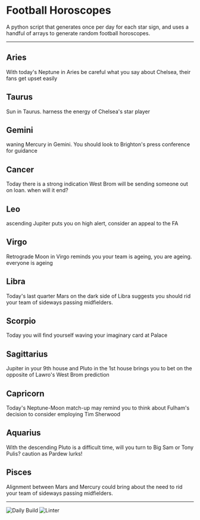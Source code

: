 # Football Horoscopes

A python script that generates once per day for each star sign, and uses a handful of arrays to generate random football horoscopes.

---

<!-- horoscopes_item starts -->
<h2>Aries</h2><p>With today's Neptune in Aries be careful what you say about Chelsea, their fans get upset easily</p><h2>Taurus</h2><p>Sun in Taurus. harness the energy of Chelsea's star player</p><h2>Gemini</h2><p>waning Mercury in Gemini. You should look to Brighton's press conference for guidance</p><h2>Cancer</h2><p>Today there is a strong indication West Brom will be sending someone out on loan. when will it end?</p><h2>Leo</h2><p>ascending Jupiter puts you on high alert, consider an appeal to the FA</p><h2>Virgo</h2><p>Retrograde Moon in Virgo reminds you your team is ageing, you are ageing. everyone is ageing</p><h2>Libra</h2><p>Today's last quarter Mars on the dark side of Libra suggests you should rid your team of sideways passing midfielders.</p><h2>Scorpio</h2><p>Today you will find yourself waving your imaginary card at Palace</p><h2>Sagittarius</h2><p>Jupiter in your 9th house and Pluto in the 1st house brings you to bet on the opposite of Lawro's West Brom prediction</p><h2>Capricorn</h2><p>Today's Neptune-Moon match-up may remind you to think about Fulham's decision to consider employing Tim Sherwood</p><h2>Aquarius</h2><p>With the descending Pluto is a difficult time, will you turn to Big Sam or Tony Pulis? caution as Pardew lurks!</p><h2>Pisces</h2><p>Alignment between Mars and Mercury could bring about the need to rid your team of sideways passing midfielders.</p>
<!-- horoscopes_item ends -->

---

![Daily Build](https://github.com/MatBenfield/horofootball.thechels.uk/workflows/Daily%20Build/badge.svg) ![Linter](https://github.com/MatBenfield/horofootball.thechels.uk/workflows/Linter/badge.svg)
